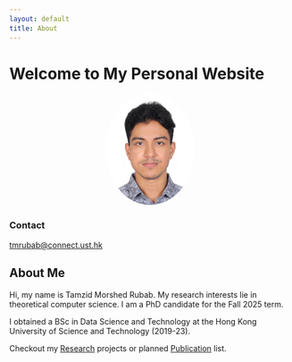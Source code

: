 ```yaml
---
layout: default
title: About
---
```


# Welcome to My Personal Website

<p align="center">
  <img src="assets/profile.jpg" alt="Profile Photo" width="160" height="200" style="border-radius: 50%;"/>
</p>

### Contact

tmrubab@connect.ust.hk

## About Me
Hi, my name is Tamzid Morshed Rubab. My research interests lie in theoretical computer science. I am a PhD candidate for the Fall 2025 term.

I obtained a BSc in Data Science and Technology at the Hong Kong University of Science and Technology (2019-23).

Checkout my [Research](research.md) projects or planned [Publication](publication.md) list.
